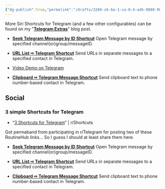 ```yaml
---
{"dg-publish":true,"permalink":"/drafts/3260-c6-ba-1-ca-8-4-adb-9888-98601-fadd-82-f/","dgHomeLink":true,"dgPassFrontmatter":false}
---
```



More Siri Shortcuts for Telegram (and a few other configurables) can be found on my "[**Telegram Extras**](https://bilge.world/telegram-extras)" blog post. 

- **[Seek Telegram Message by ID Shortcut](https://routinehub.co/shortcut/10930)**
Open Telegram message by specified channel(or)group/messageID.

- **[URL List ⇨ Telegram Shortcut](https://routinehub.co/shortcut/10926)**
Send URLs in separate messages to a specified contact in Telegram.
- [Video Demo on Telegram](https://t.me/extratone/9978)

- **[Clipboard ⇨ Telegram Message Shortcut](https://routinehub.co/shortcut/10929)**
Send clipboard text to phone number-based contact in Telegram.

## Social

### 3 simple Shortcuts for Telegram 
- “[3 Shortcuts for Telegram](https://reddit.com/r/shortcuts/comments/seqitp/3_shortcuts_for_telegram/)” | r/Shortcuts

Got permaband from participating in r/Telegram for posting two of these RoutineHub links… So I guess I should at least share them here.

- **[Seek Telegram Message by ID Shortcut](https://routinehub.co/shortcut/10930)**
Open Telegram message by specified channel(or)group/messageID.

- **[URL List ⇨ Telegram Shortcut](https://routinehub.co/shortcut/10926)**
Send URLs in separate messages to a specified contact in Telegram.

- **[Clipboard ⇨ Telegram Message Shortcut](https://routinehub.co/shortcut/10929)**
Send clipboard text to phone number-based contact in Telegram.